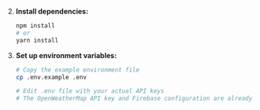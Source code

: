 2. **Install dependencies:**
   ```bash
   npm install
   # or
   yarn install
   ```

3. **Set up environment variables:**
   ```bash
   # Copy the example environment file
   cp .env.example .env

   # Edit .env file with your actual API keys
   # The OpenWeatherMap API key and Firebase configuration are already included for testing purposes
   ```

